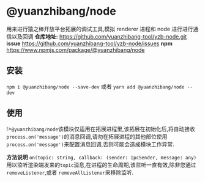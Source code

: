 # @yuanzhibang/node

用来进行猿之棒开放平台拓展的调试工具,模拟 renderer 进程和 node 进行进行通信以及回调
**仓库地址:**
https://github.com/yuanzhibang-tool/yzb-node.git
**issue**
https://github.com/yuanzhibang-tool/yzb-node/issues
**npm**
https://www.npmjs.com/package/@yuanzhibang/node

## 安装

`npm i @yuanzhibang/node --save-dev`
或者
`yarn add @yuanzhibang/node --dev`

## 使用

!>`@yuanzhibang/node`该模块仅适用在拓展进程里,该拓展在初始化后,将自动接收`process.on('message')`的消息回调,请勿在拓展进程的其他部位使用`process.on('message')`来配置消息回调,否则可能会造成模块工作异常.

**方法说明**
`on(topic: string, callback: (sender: IpcSender, message: any)`
用以监听渲染端发来的`topic`消息,在进程的生命周期,该监听一直有效,除非您通过`removeListener`,或者 `removeAllListener`来移除监听.
